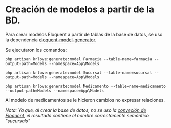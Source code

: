 # Creación de modelos a partir de la BD.

Para crear modelos Eloquent a partir de tablas de la base de datos, se uso la dependencia [eloquent-model-generator](https://github.com/krlove/eloquent-model-generator).

Se ejecutaron los comandos: 

`
php artisan krlove:generate:model Farmacia --table-name=farmacia --output-path=Models --namespace=App\Models
`

`
php artisan krlove:generate:model Sucursal --table-name=sucursal --output-path=Models --namespace=App\Models
`

`
php artisan krlove:generate:model Medicamento --table-name=medicamento --output-path=Models --namespace=App\Models
`

Al modelo de medicamentos se le hicieron cambios no expresar relaciones.

_Nota: Ya que, al crear la base de datos, no se uso la [conveción de Eloquent](https://laravel.com/docs/7.x/eloquent#eloquent-model-conventions), el resultado contiene el nombre correctamente semántico "sucursals"_
